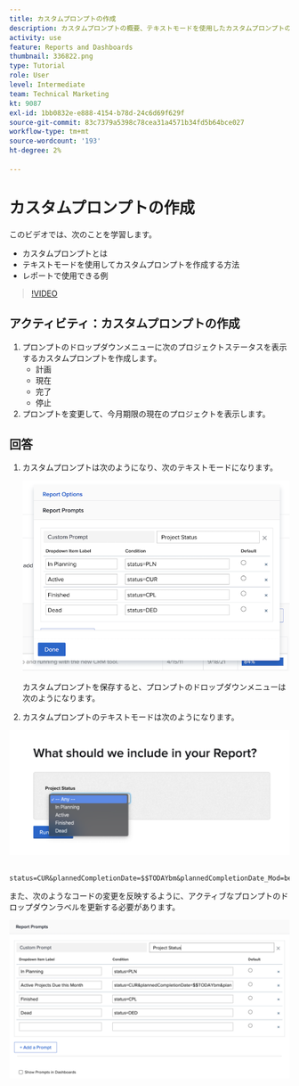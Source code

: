 ```yaml
---
title: カスタムプロンプトの作成
description: カスタムプロンプトの概要、テキストモードを使用したカスタムプロンプトの作成方法、およびレポートで使用できる例を説明します。 [!DNL  Workfront].
activity: use
feature: Reports and Dashboards
thumbnail: 336822.png
type: Tutorial
role: User
level: Intermediate
team: Technical Marketing
kt: 9087
exl-id: 1bb0832e-e888-4154-b78d-24c6d69f629f
source-git-commit: 83c7379a5398c78cea31a4571b34fd5b64bce027
workflow-type: tm+mt
source-wordcount: '193'
ht-degree: 2%

---
```


# カスタムプロンプトの作成

このビデオでは、次のことを学習します。

* カスタムプロンプトとは
* テキストモードを使用してカスタムプロンプトを作成する方法
* レポートで使用できる例

>[!VIDEO](https://video.tv.adobe.com/v/336822/?quality=12)

## アクティビティ：カスタムプロンプトの作成

1. プロンプトのドロップダウンメニューに次のプロジェクトステータスを表示するカスタムプロンプトを作成します。
   * 計画
   * 現在
   * 完了
   * 停止
1. プロンプトを変更して、今月期限の現在のプロジェクトを表示します。

## 回答

1. カスタムプロンプトは次のようになり、次のテキストモードになります。

   ![テキストモードで新しいフィルターを作成するための画面の画像](assets/cp-01.png)

   カスタムプロンプトを保存すると、プロンプトのドロップダウンメニューは次のようになります。

1. カスタムプロンプトのテキストモードは次のようになります。

![テキストモードで新しいフィルターを作成するための画面の画像](assets/cp-02.png)

```
   status=CUR&plannedCompletionDate=$$TODAYbm&plannedCompletionDate_Mod=between&plannedCompletionDate_Range=$$TODAYem 
```

また、次のようなコードの変更を反映するように、アクティブなプロンプトのドロップダウンラベルを更新する必要があります。

![テキストモードで新しいフィルターを作成するための画面の画像](assets/cp-02a.png)
